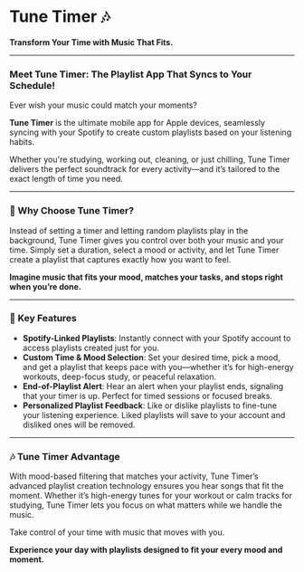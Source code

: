 # Tune Timer 🎶  

**Transform Your Time with Music That Fits.**  

---

### Meet Tune Timer: The Playlist App That Syncs to Your Schedule!  

Ever wish your music could match your moments? 

**Tune Timer** is the ultimate mobile app for Apple devices, seamlessly syncing with your Spotify to create custom playlists based on your listening habits. 

Whether you're studying, working out, cleaning, or just chilling, Tune Timer delivers the perfect soundtrack for every activity—and it’s tailored to the exact length of time you need.  

---

### 🌟 Why Choose Tune Timer?  

Instead of setting a timer and letting random playlists play in the background, Tune Timer gives you control over both your music and your time. Simply set a duration, select a mood or activity, and let Tune Timer create a playlist that captures exactly how you want to feel. 

**Imagine music that fits your mood, matches your tasks, and stops right when you’re done.**  

---

### 🌟 Key Features  

- **Spotify-Linked Playlists**: Instantly connect with your Spotify account to access playlists created just for you.  
- **Custom Time & Mood Selection**: Set your desired time, pick a mood, and get a playlist that keeps pace with you—whether it’s for high-energy workouts, deep-focus study, or peaceful relaxation.  
- **End-of-Playlist Alert**: Hear an alert when your playlist ends, signaling that your timer is up. Perfect for timed sessions or focused breaks.  
- **Personalized Playlist Feedback**: Like or dislike playlists to fine-tune your listening experience. Liked playlists will save to your account and disliked ones will be removed.

---

### 🎶 Tune Timer Advantage  

With mood-based filtering that matches your activity, Tune Timer’s advanced playlist creation technology ensures you hear songs that fit the moment. Whether it’s high-energy tunes for your workout or calm tracks for studying, Tune Timer lets you focus on what matters while we handle the music.  

Take control of your time with music that moves with you. 
 
**Experience your day with playlists designed to fit your every mood and moment.**  
